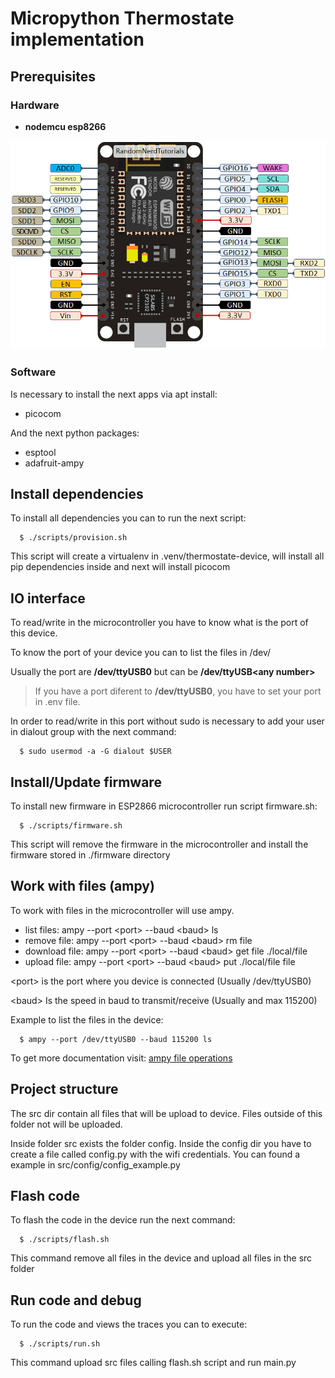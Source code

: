 # Micropython Thermostate implementation

## Prerequisites

### Hardware

* **nodemcu esp8266**

![nodemcu esp8266 schema](./doc/images/nodemcu.png)

### Software

Is necessary to install the next apps via apt install:

  * picocom

And the next python packages:
  * esptool
  * adafruit-ampy

## Install dependencies

To install all dependencies you can to run the next script:

```
  $ ./scripts/provision.sh
```

This script will create a virtualenv in .venv/thermostate-device, will install
all pip dependencies inside and next will install picocom

## IO interface

To read/write in the microcontroller you have to know what is the port of this
device.

To know the port of your device you can to list the files in /dev/

Usually the port are **/dev/ttyUSB0** but can be **/dev/ttyUSB\<any number\>**

 > If you have a port diferent to **/dev/ttyUSB0**, you have to set your port in
.env file.

In order to read/write in this port without sudo is necessary to add your user
in dialout group with the next command:

```
  $ sudo usermod -a -G dialout $USER
```

## Install/Update firmware

To install new firmware in ESP2866 microcontroller run script firmware.sh:

```
  $ ./scripts/firmware.sh
```

This script will remove the firmware in the microcontroller and install the
firmware stored in ./firmware directory

## Work with files (ampy)

To work with files in the microcontroller will use ampy.

  * list files: ampy --port \<port\> --baud \<baud\> ls
  * remove file: ampy --port \<port\> --baud \<baud\> rm file
  * download file: ampy --port \<port\> --baud \<baud\> get file ./local/file
  * upload file: ampy --port \<port\> --baud \<baud\> put ./local/file file

\<port\> is the port where you device is connected (Usually /dev/ttyUSB0)

\<baud\> Is the speed in baud to transmit/receive (Usually and max 115200)

Example to list the files in the device:

```
  $ ampy --port /dev/ttyUSB0 --baud 115200 ls
```

To get more documentation visit:
[ampy file operations](https://learn.adafruit.com/micropython-basics-load-files-and-run-code/file-operations)

## Project structure

The src dir contain all files that will be upload to device.
Files outside of this folder not will be uploaded.

Inside folder src exists the folder config. Inside the config dir you have to
create a file called config.py with the wifi credentials. You can found a
example in src/config/config_example.py

## Flash code

To flash the code in the device run the next command:

```
  $ ./scripts/flash.sh
```

This command remove all files in the device and upload all files in the src
folder

## Run code and debug

To run the code and views the traces you can to execute:

```
  $ ./scripts/run.sh
```

This command upload src files calling flash.sh script and run main.py